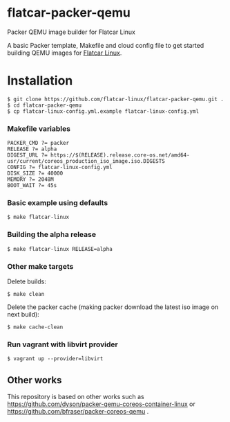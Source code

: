 # flatcar-packer-qemu
Packer QEMU image builder for Flatcar Linux

A basic Packer template, Makefile and cloud config file to get started building QEMU images for [Flatcar Linux](https://flatcar-linux.org/).

# Installation

```
$ git clone https://github.com/flatcar-linux/flatcar-packer-qemu.git .
$ cd flatcar-packer-qemu
$ cp flatcar-linux-config.yml.example flatcar-linux-config.yml
```

### Makefile variables

```make
PACKER_CMD ?= packer
RELEASE ?= alpha
DIGEST_URL ?= https://$(RELEASE).release.core-os.net/amd64-usr/current/coreos_production_iso_image.iso.DIGESTS
CONFIG ?= flatcar-linux-config.yml
DISK_SIZE ?= 40000
MEMORY ?= 2048M
BOOT_WAIT ?= 45s
```

### Basic example using defaults

```
$ make flatcar-linux
```

### Building the alpha release
```
$ make flatcar-linux RELEASE=alpha
```

### Other make targets

Delete builds:

```
$ make clean
```

Delete the packer cache (making packer download the latest iso image on next build):

```
$ make cache-clean
```

### Run vagrant with libvirt provider

```
$ vagrant up --provider=libvirt
```

## Other works

This repository is based on other works such as https://github.com/dyson/packer-qemu-coreos-container-linux or https://github.com/bfraser/packer-coreos-qemu .


